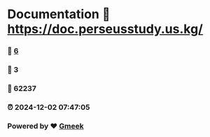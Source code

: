 # Documentation :link: https://doc.perseusstudy.us.kg/ 
### :page_facing_up: [6](https://doc.perseusstudy.us.kg//tag.html) 
### :speech_balloon: 3 
### :hibiscus: 62237 
### :alarm_clock: 2024-12-02 07:47:05 
### Powered by :heart: [Gmeek](https://github.com/Meekdai/Gmeek)
